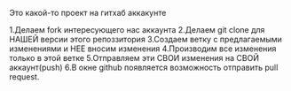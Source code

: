 Это какой-то проект на гитхаб аккакунте



1.Делаем fork интересующего нас аккаунта
2.Делаем git clone для НАШЕЙ версии этого репоззитория
3.Создаем ветку с предлагаемыми изменениями и НЕЕ вносим изменения
4.Производим все изменения только в этой ветке
5.Отправляем эти  СВОИ изменения на СВОЙ аккаунт(push)
6.В окне github появляется возможность отправить pull request.